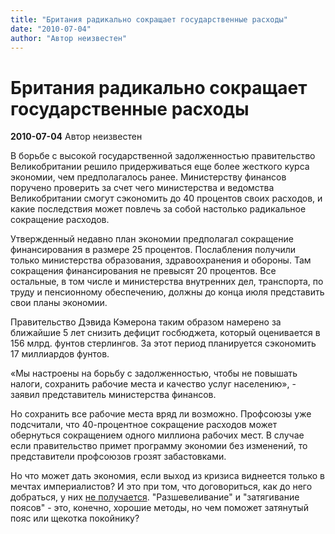 ```yaml
---
title: "Британия радикально сокращает государственные расходы"
date: "2010-07-04"
author: "Автор неизвестен"
---
```


# Британия радикально сокращает государственные расходы

**2010-07-04** Автор неизвестен

В борьбе с высокой государственной задолженностью правительство Великобритании решило придерживаться еще более жесткого курса экономии, чем предполагалось ранее. Министерству финансов поручено проверить за счет чего министерства и ведомства Великобритании смогут сэкономить до 40 процентов своих расходов, и какие последствия может повлечь за собой настолько радикальное сокращение расходов.

Утвержденный недавно план экономии предполагал сокращение финансирования в размере 25 процентов. Послабления получили только министерства образования, здравоохранения и обороны. Там сокращения финансирования не превысят 20 процентов. Все остальные, в том числе и министерства внутренних дел, транспорта, по труду и пенсионному обеспечению, должны до конца июля представить свои планы экономии.

Правительство Дэвида Кэмерона таким образом намерено за ближайшие 5 лет снизить дефицит госбюджета, который оценивается в 156 млрд. фунтов стерлингов. За этот период планируется сэкономить 17 миллиардов фунтов.

«Мы настроены на борьбу с задолженностью, чтобы не повышать налоги, сохранить рабочие места и качество услуг населению», - заявил представитель министерства финансов.

Но сохранить все рабочие места вряд ли возможно. Профсоюзы уже подсчитали, что 40-процентное сокращение расходов может обернуться сокращением одного миллиона рабочих мест. В случае если правительство примет программу экономии без изменений, то представители профсоюзов грозят забастовками.

Но что может дать экономия, если выход из кризиса виднеется только в мечтах империалистов? И это при том, что договориться, как до него добраться, у них [не получается](http://propaganda-journal.net/2447.html). "Разшевеливание" и "затягивание поясов" - это, конечно, хорошие методы, но чем поможет затянутый пояс или щекотка покойнику?